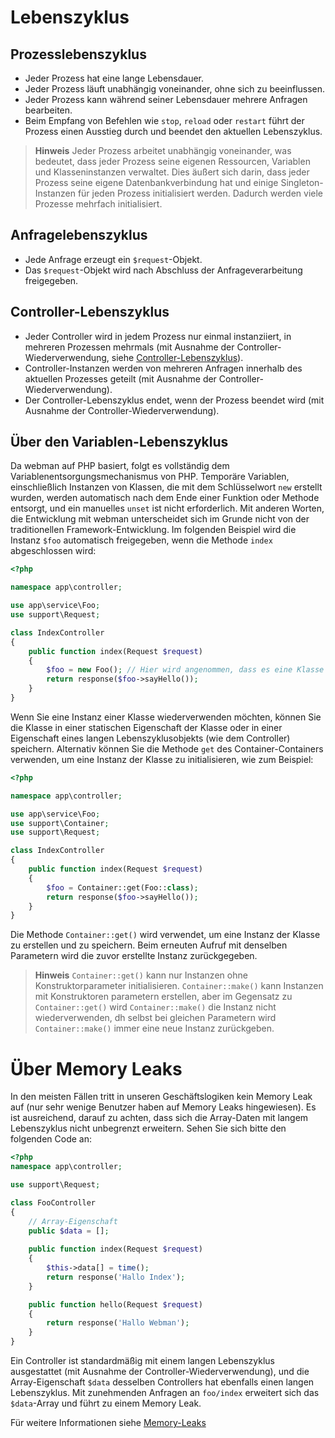 # Lebenszyklus

## Prozesslebenszyklus
- Jeder Prozess hat eine lange Lebensdauer.
- Jeder Prozess läuft unabhängig voneinander, ohne sich zu beeinflussen.
- Jeder Prozess kann während seiner Lebensdauer mehrere Anfragen bearbeiten.
- Beim Empfang von Befehlen wie `stop`, `reload` oder `restart` führt der Prozess einen Ausstieg durch und beendet den aktuellen Lebenszyklus.

> **Hinweis**
> Jeder Prozess arbeitet unabhängig voneinander, was bedeutet, dass jeder Prozess seine eigenen Ressourcen, Variablen und Klasseninstanzen verwaltet. Dies äußert sich darin, dass jeder Prozess seine eigene Datenbankverbindung hat und einige Singleton-Instanzen für jeden Prozess initialisiert werden. Dadurch werden viele Prozesse mehrfach initialisiert.

## Anfragelebenszyklus
- Jede Anfrage erzeugt ein `$request`-Objekt.
- Das `$request`-Objekt wird nach Abschluss der Anfrageverarbeitung freigegeben.

## Controller-Lebenszyklus
- Jeder Controller wird in jedem Prozess nur einmal instanziiert, in mehreren Prozessen mehrmals (mit Ausnahme der Controller-Wiederverwendung, siehe [Controller-Lebenszyklus](https://www.workerman.net/doc/webman/controller.html#%E7%94%9F%E5%91%BD%E5%91%A8%E6%9C%9F)).
- Controller-Instanzen werden von mehreren Anfragen innerhalb des aktuellen Prozesses geteilt (mit Ausnahme der Controller-Wiederverwendung).
- Der Controller-Lebenszyklus endet, wenn der Prozess beendet wird (mit Ausnahme der Controller-Wiederverwendung).

## Über den Variablen-Lebenszyklus
Da webman auf PHP basiert, folgt es vollständig dem Variablenentsorgungsmechanismus von PHP. Temporäre Variablen, einschließlich Instanzen von Klassen, die mit dem Schlüsselwort `new` erstellt wurden, werden automatisch nach dem Ende einer Funktion oder Methode entsorgt, und ein manuelles `unset` ist nicht erforderlich. Mit anderen Worten, die Entwicklung mit webman unterscheidet sich im Grunde nicht von der traditionellen Framework-Entwicklung. Im folgenden Beispiel wird die Instanz `$foo` automatisch freigegeben, wenn die Methode `index` abgeschlossen wird:
```php
<?php

namespace app\controller;

use app\service\Foo;
use support\Request;

class IndexController
{
    public function index(Request $request)
    {
        $foo = new Foo(); // Hier wird angenommen, dass es eine Klasse Foo gibt
        return response($foo->sayHello());
    }
}
```
Wenn Sie eine Instanz einer Klasse wiederverwenden möchten, können Sie die Klasse in einer statischen Eigenschaft der Klasse oder in einer Eigenschaft eines langen Lebenszyklusobjekts (wie dem Controller) speichern. Alternativ können Sie die Methode `get` des Container-Containers verwenden, um eine Instanz der Klasse zu initialisieren, wie zum Beispiel:
```php
<?php

namespace app\controller;

use app\service\Foo;
use support\Container;
use support\Request;

class IndexController
{
    public function index(Request $request)
    {
        $foo = Container::get(Foo::class);
        return response($foo->sayHello());
    }
}
```

Die Methode `Container::get()` wird verwendet, um eine Instanz der Klasse zu erstellen und zu speichern. Beim erneuten Aufruf mit denselben Parametern wird die zuvor erstellte Instanz zurückgegeben.

> **Hinweis**
> `Container::get()` kann nur Instanzen ohne Konstruktorparameter initialisieren. `Container::make()` kann Instanzen mit Konstruktoren parametern erstellen, aber im Gegensatz zu `Container::get()` wird `Container::make()` die Instanz nicht wiederverwenden, dh selbst bei gleichen Parametern wird `Container::make()` immer eine neue Instanz zurückgeben.

# Über Memory Leaks
In den meisten Fällen tritt in unseren Geschäftslogiken kein Memory Leak auf (nur sehr wenige Benutzer haben auf Memory Leaks hingewiesen). Es ist ausreichend, darauf zu achten, dass sich die Array-Daten mit langem Lebenszyklus nicht unbegrenzt erweitern. Sehen Sie sich bitte den folgenden Code an:
```php
<?php
namespace app\controller;

use support\Request;

class FooController
{
    // Array-Eigenschaft
    public $data = [];
    
    public function index(Request $request)
    {
        $this->data[] = time();
        return response('Hallo Index');
    }

    public function hello(Request $request)
    {
        return response('Hallo Webman');
    }
}
```
Ein Controller ist standardmäßig mit einem langen Lebenszyklus ausgestattet (mit Ausnahme der Controller-Wiederverwendung), und die Array-Eigenschaft `$data` desselben Controllers hat ebenfalls einen langen Lebenszyklus. Mit zunehmenden Anfragen an `foo/index` erweitert sich das `$data`-Array und führt zu einem Memory Leak.

Für weitere Informationen siehe [Memory-Leaks](./memory-leak.md)
